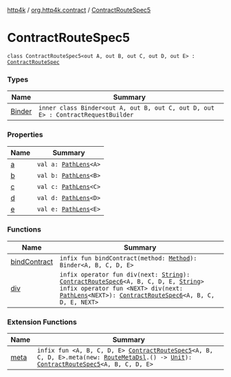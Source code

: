 [http4k](../../index.md) / [org.http4k.contract](../index.md) / [ContractRouteSpec5](./index.md)

# ContractRouteSpec5

`class ContractRouteSpec5<out A, out B, out C, out D, out E> : `[`ContractRouteSpec`](../-contract-route-spec/index.md)

### Types

| Name | Summary |
|---|---|
| [Binder](-binder/index.md) | `inner class Binder<out A, out B, out C, out D, out E> : ContractRequestBuilder` |

### Properties

| Name | Summary |
|---|---|
| [a](a.md) | `val a: `[`PathLens`](../../org.http4k.lens/-path-lens/index.md)`<A>` |
| [b](b.md) | `val b: `[`PathLens`](../../org.http4k.lens/-path-lens/index.md)`<B>` |
| [c](c.md) | `val c: `[`PathLens`](../../org.http4k.lens/-path-lens/index.md)`<C>` |
| [d](d.md) | `val d: `[`PathLens`](../../org.http4k.lens/-path-lens/index.md)`<D>` |
| [e](e.md) | `val e: `[`PathLens`](../../org.http4k.lens/-path-lens/index.md)`<E>` |

### Functions

| Name | Summary |
|---|---|
| [bindContract](bind-contract.md) | `infix fun bindContract(method: `[`Method`](../../org.http4k.core/-method/index.md)`): Binder<A, B, C, D, E>` |
| [div](div.md) | `infix operator fun div(next: `[`String`](https://kotlinlang.org/api/latest/jvm/stdlib/kotlin/-string/index.html)`): `[`ContractRouteSpec6`](../-contract-route-spec6/index.md)`<A, B, C, D, E, `[`String`](https://kotlinlang.org/api/latest/jvm/stdlib/kotlin/-string/index.html)`>`<br>`infix operator fun <NEXT> div(next: `[`PathLens`](../../org.http4k.lens/-path-lens/index.md)`<NEXT>): `[`ContractRouteSpec6`](../-contract-route-spec6/index.md)`<A, B, C, D, E, NEXT>` |

### Extension Functions

| Name | Summary |
|---|---|
| [meta](../meta.md) | `infix fun <A, B, C, D, E> `[`ContractRouteSpec5`](./index.md)`<A, B, C, D, E>.meta(new: `[`RouteMetaDsl`](../-route-meta-dsl/index.md)`.() -> `[`Unit`](https://kotlinlang.org/api/latest/jvm/stdlib/kotlin/-unit/index.html)`): `[`ContractRouteSpec5`](./index.md)`<A, B, C, D, E>` |
